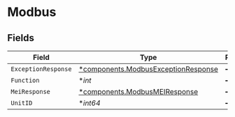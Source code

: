 # Modbus


## Fields

| Field                                                                                     | Type                                                                                      | Required                                                                                  | Description                                                                               |
| ----------------------------------------------------------------------------------------- | ----------------------------------------------------------------------------------------- | ----------------------------------------------------------------------------------------- | ----------------------------------------------------------------------------------------- |
| `ExceptionResponse`                                                                       | [*components.ModbusExceptionResponse](../../models/components/modbusexceptionresponse.md) | :heavy_minus_sign:                                                                        | N/A                                                                                       |
| `Function`                                                                                | **int*                                                                                    | :heavy_minus_sign:                                                                        | N/A                                                                                       |
| `MeiResponse`                                                                             | [*components.ModbusMEIResponse](../../models/components/modbusmeiresponse.md)             | :heavy_minus_sign:                                                                        | N/A                                                                                       |
| `UnitID`                                                                                  | **int64*                                                                                  | :heavy_minus_sign:                                                                        | N/A                                                                                       |